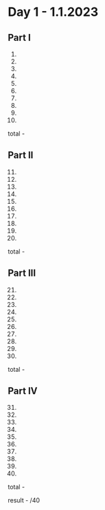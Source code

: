 # Day 1 - 1.1.2023

## Part I

1. 
2. 
3. 
4. 
5. 
6. 
7. 
8. 
9. 
10. 

total - 

## Part II

11. 
12. 
13. 
14. 
15. 
16. 
17. 
18. 
19. 
20. 

total - 

## Part III

21. 
22. 
23. 
24. 
25. 
26. 
27. 
28. 
29. 
30. 

total - 

## Part IV

31. 
32.  
33. 
34. 
35. 
36. 
37. 
38. 
39. 
40. 

total - 

result - /40